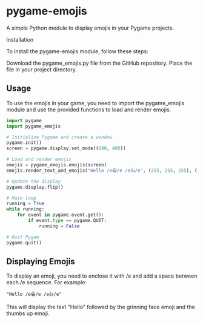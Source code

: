 # pygame-emojis

A simple Python module to display emojis in your Pygame projects.

Installation

To install the pygame-emojis module, follow these steps:

  Download the pygame_emojis.py file from the GitHub repository.
  Place the file in your project directory.

## Usage

To use the emojis in your game, you need to import the pygame_emojis module and use the provided functions to load and render emojis.

```py
import pygame
import pygame_emojis

# Initialize Pygame and create a window
pygame.init()
screen = pygame.display.set_mode((640, 480))

# Load and render emojis
emojis = pygame_emojis.emojis(screen)
emojis.render_text_and_emojis("Hello /e😀/e /e👍/e", (255, 255, 255), (0, 0), 60)

# Update the display
pygame.display.flip()

# Main loop
running = True
while running:
    for event in pygame.event.get():
        if event.type == pygame.QUIT:
            running = False

# Quit Pygam
pygame.quit()
```

## Displaying Emojis

To display an emoji, you need to enclose it with /e and add a space between each /e sequence. For example:

```
"Hello /e😀/e /e👍/e"
```

This will display the text "Hello" followed by the grinning face emoji and the thumbs up emoji.

